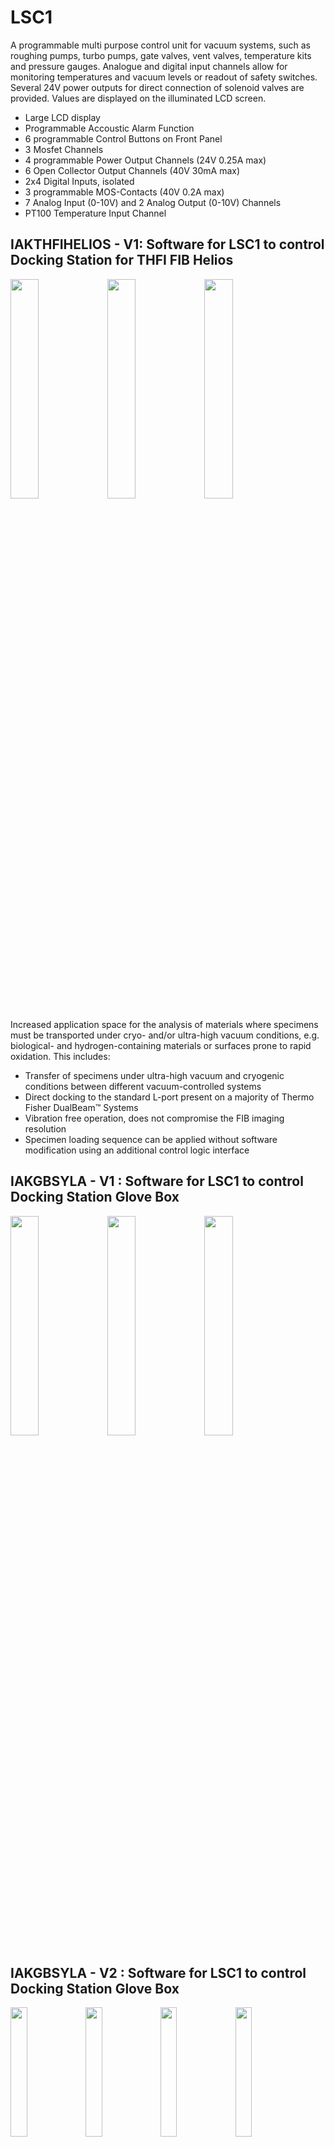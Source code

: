 # LSC1

A programmable multi purpose control unit for vacuum systems, such as roughing pumps, turbo pumps, gate valves, vent valves, temperature kits and pressure gauges. Analogue and digital input channels allow for monitoring temperatures and vacuum levels or readout of safety switches. Several 24V power outputs for direct connection of solenoid valves are provided. Values are displayed on the illuminated LCD screen.

* Large LCD display
* Programmable Accoustic Alarm Function
* 6 programmable Control Buttons on Front Panel
* 3 Mosfet Channels
* 4 programmable Power Output Channels (24V 0.25A max)
* 6 Open Collector Output Channels (40V 30mA max)
* 2x4 Digital Inputs, isolated
* 3 programmable MOS-Contacts (40V 0.2A max)
* 7 Analog Input (0-10V) and 2 Analog Output (0-10V) Channels
* PT100 Temperature Input Channel


## IAKTHFIHELIOS - V1: Software for LSC1 to control Docking Station for THFI FIB Helios

<img src="https://github.com/Spiean03/LSC1/blob/master/IAKTHFIHELIOS/V1.1/Images/WelcomeScreen.png" width="30%"> <img src="https://github.com/Spiean03/LSC1/blob/master/IAKTHFIHELIOS/V1.1/Images/MainScreen.png" width="30%"> <img src="https://github.com/Spiean03/LSC1/blob/master/IAKTHFIHELIOS/V1.1/Images/SettingsScreen.png" width="30%">

Increased application space for the analysis of materials where specimens must be transported under cryo- and/or ultra-high vacuum conditions, e.g. biological- and hydrogen-containing materials or surfaces prone to rapid oxidation. This includes:

* Transfer of specimens under ultra-high vacuum and cryogenic conditions between different vacuum-controlled systems
* Direct docking to the standard L-port present on a majority of Thermo Fisher DualBeam™ Systems
* Vibration free operation, does not compromise the FIB imaging resolution
* Specimen loading sequence can be applied without software modification using an additional control logic interface

## IAKGBSYLA - V1 : Software for LSC1 to control Docking Station Glove Box

<img src="https://github.com/Spiean03/LSC1/blob/master/IAKGBSYLA/V1.0/Images/V1_WelcomeScreen.png" width="30%"> <img src="https://github.com/Spiean03/LSC1/blob/master/IAKGBSYLA/V1.0/Images/V1_MainScreen.png" width="30%"> <img src="https://github.com/Spiean03/LSC1/blob/master/IAKGBSYLA/V1.0/Images/V1_SettingsScreen.png" width="30%">

## IAKGBSYLA - V2 : Software for LSC1 to control Docking Station Glove Box

<img src="https://github.com/Spiean03/LSC1/blob/master/IAKGBSYLA/V2.0/Images/V2_WelcomeScreen.png" width="23%"> <img src="https://github.com/Spiean03/LSC1/blob/master/IAKGBSYLA/V2.0/Images/V2_MainScreen1.png" width="23%"> <img src="https://github.com/Spiean03/LSC1/blob/master/IAKGBSYLA/V2.0/Images/V2_MainScreen2.png" width="23%"> <img src="https://github.com/Spiean03/LSC1/blob/master/IAKGBSYLA/V2.0/Images/V2_SettingsScreen.png" width="23%">

* Glove box side panelto DN40-ISO-KF adapter package
* Gate Valve Series 012 DN40KF Pneumatic actuator, position indicator, solenoid valve double acting, 2x KF 16 side ports
* Angle Valve DN16KF, pneumatic with pos. indicator, solenoid valve, closing spring
* Venting Valve, Solenoid 24V DC, G1/8'' normally closed
* TPR 280 Active Line Pirani Gauge DN16 ISO KF
* UHV Suitcase Support Sledge
* Mechanical Support Structure for Glove Box
* Roughing Line Components for  Glove Box Direct Docking Instrument Adaptation
* Edwards Dry Scroll Vacuum Pump, 103l/min (6.2 m3/h)
